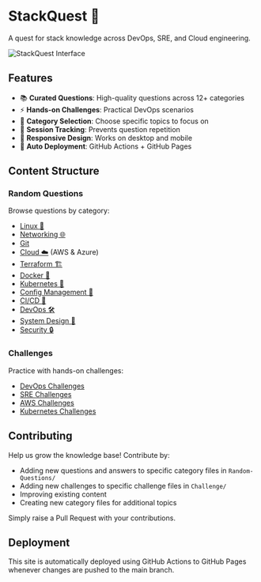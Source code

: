 # StackQuest 🚀

A quest for stack knowledge across DevOps, SRE, and Cloud engineering.

![StackQuest Interface](page.png)

## Features

- 📚 **Curated Questions**: High-quality questions across 12+ categories
- ⚡ **Hands-on Challenges**: Practical DevOps scenarios
- 🎯 **Category Selection**: Choose specific topics to focus on
- 🔄 **Session Tracking**: Prevents question repetition
- 📱 **Responsive Design**: Works on desktop and mobile
- 🚀 **Auto Deployment**: GitHub Actions + GitHub Pages

## Content Structure

### Random Questions
Browse questions by category:
- [Linux 🐧](Random-Questions/linux.md)
- [Networking 🌐](Random-Questions/networking.md)
- [Git](Random-Questions/git.md)
- [Cloud ☁️](Random-Questions/aws.md) (AWS & Azure)
- [Terraform 🏗️](Random-Questions/terraform.md)
- [Docker 🐳](Random-Questions/docker.md)
- [Kubernetes 🎻](Random-Questions/kubernetes.md)
- [Config Management 🔧](Random-Questions/config-management.md)
- [CI/CD 🔄](Random-Questions/cicd.md)
- [DevOps 🛠️](Random-Questions/devops.md)
- [System Design 🍥](Random-Questions/system-design.md)
- [Security 🔒](Random-Questions/security.md)

### Challenges
Practice with hands-on challenges:
- [DevOps Challenges](Challenge/devops-challenges.md)
- [SRE Challenges](Challenge/SRE-challenge.md)
- [AWS Challenges](Challenge/aws-challenge.md)
- [Kubernetes Challenges](Challenge/kubernetes-challenge.md)

## Contributing

Help us grow the knowledge base! Contribute by:
- Adding new questions and answers to specific category files in `Random-Questions/`
- Adding new challenges to specific challenge files in `Challenge/`
- Improving existing content
- Creating new category files for additional topics

Simply raise a Pull Request with your contributions.

## Deployment

This site is automatically deployed using GitHub Actions to GitHub Pages whenever changes are pushed to the main branch.
